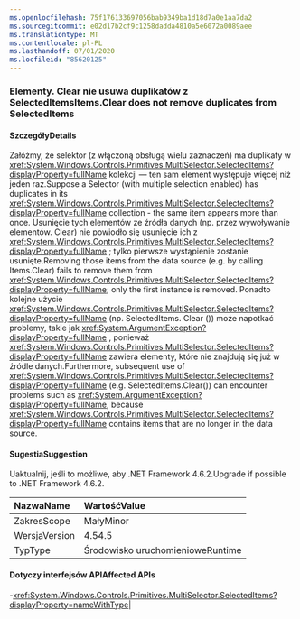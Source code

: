 ```yaml
---
ms.openlocfilehash: 75f176133697056bab9349ba1d18d7a0e1aa7da2
ms.sourcegitcommit: e02d17b2cf9c1258dadda4810a5e6072a0089aee
ms.translationtype: MT
ms.contentlocale: pl-PL
ms.lasthandoff: 07/01/2020
ms.locfileid: "85620125"
---
```

### <a name="itemsclear-does-not-remove-duplicates-from-selecteditems"></a><span data-ttu-id="a8a40-101">Elementy. Clear nie usuwa duplikatów z SelectedItems</span><span class="sxs-lookup"><span data-stu-id="a8a40-101">Items.Clear does not remove duplicates from SelectedItems</span></span>

#### <a name="details"></a><span data-ttu-id="a8a40-102">Szczegóły</span><span class="sxs-lookup"><span data-stu-id="a8a40-102">Details</span></span>

<span data-ttu-id="a8a40-103">Załóżmy, że selektor (z włączoną obsługą wielu zaznaczeń) ma duplikaty w <xref:System.Windows.Controls.Primitives.MultiSelector.SelectedItems?displayProperty=fullName> kolekcji — ten sam element występuje więcej niż jeden raz.</span><span class="sxs-lookup"><span data-stu-id="a8a40-103">Suppose a Selector (with multiple selection enabled) has duplicates in its <xref:System.Windows.Controls.Primitives.MultiSelector.SelectedItems?displayProperty=fullName> collection - the same item appears more than once.</span></span>  <span data-ttu-id="a8a40-104">Usunięcie tych elementów ze źródła danych (np. przez wywoływanie elementów. Clear) nie powiodło się usunięcie ich z <xref:System.Windows.Controls.Primitives.MultiSelector.SelectedItems?displayProperty=fullName> ; tylko pierwsze wystąpienie zostanie usunięte.</span><span class="sxs-lookup"><span data-stu-id="a8a40-104">Removing those items from the data source (e.g. by calling Items.Clear) fails to remove them from <xref:System.Windows.Controls.Primitives.MultiSelector.SelectedItems?displayProperty=fullName>; only the first instance is removed.</span></span> <span data-ttu-id="a8a40-105">Ponadto kolejne użycie <xref:System.Windows.Controls.Primitives.MultiSelector.SelectedItems?displayProperty=fullName> (np. SelectedItems. Clear ()) może napotkać problemy, takie jak <xref:System.ArgumentException?displayProperty=fullName> , ponieważ <xref:System.Windows.Controls.Primitives.MultiSelector.SelectedItems?displayProperty=fullName> zawiera elementy, które nie znajdują się już w źródle danych.</span><span class="sxs-lookup"><span data-stu-id="a8a40-105">Furthermore, subsequent use of <xref:System.Windows.Controls.Primitives.MultiSelector.SelectedItems?displayProperty=fullName> (e.g. SelectedItems.Clear()) can encounter problems such as <xref:System.ArgumentException?displayProperty=fullName>, because <xref:System.Windows.Controls.Primitives.MultiSelector.SelectedItems?displayProperty=fullName> contains items that are no longer in the data source.</span></span>

#### <a name="suggestion"></a><span data-ttu-id="a8a40-106">Sugestia</span><span class="sxs-lookup"><span data-stu-id="a8a40-106">Suggestion</span></span>

<span data-ttu-id="a8a40-107">Uaktualnij, jeśli to możliwe, aby .NET Framework 4.6.2.</span><span class="sxs-lookup"><span data-stu-id="a8a40-107">Upgrade if possible to .NET Framework 4.6.2.</span></span>

| <span data-ttu-id="a8a40-108">Nazwa</span><span class="sxs-lookup"><span data-stu-id="a8a40-108">Name</span></span>    | <span data-ttu-id="a8a40-109">Wartość</span><span class="sxs-lookup"><span data-stu-id="a8a40-109">Value</span></span>       |
|:--------|:------------|
| <span data-ttu-id="a8a40-110">Zakres</span><span class="sxs-lookup"><span data-stu-id="a8a40-110">Scope</span></span>   |<span data-ttu-id="a8a40-111">Mały</span><span class="sxs-lookup"><span data-stu-id="a8a40-111">Minor</span></span>|
|<span data-ttu-id="a8a40-112">Wersja</span><span class="sxs-lookup"><span data-stu-id="a8a40-112">Version</span></span>|<span data-ttu-id="a8a40-113">4.5</span><span class="sxs-lookup"><span data-stu-id="a8a40-113">4.5</span></span>|
|<span data-ttu-id="a8a40-114">Typ</span><span class="sxs-lookup"><span data-stu-id="a8a40-114">Type</span></span>|<span data-ttu-id="a8a40-115">Środowisko uruchomieniowe</span><span class="sxs-lookup"><span data-stu-id="a8a40-115">Runtime</span></span>

#### <a name="affected-apis"></a><span data-ttu-id="a8a40-116">Dotyczy interfejsów API</span><span class="sxs-lookup"><span data-stu-id="a8a40-116">Affected APIs</span></span>

-<xref:System.Windows.Controls.Primitives.MultiSelector.SelectedItems?displayProperty=nameWithType></li></ul>|
